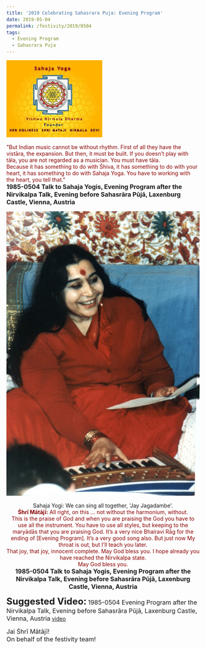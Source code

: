 ```yaml
---
title: '2019 Celebrating Sahasrara Puja: Evening Program'
date: 2019-05-04
permalink: /festivity/2019/0504
tags:
  - Evening Program
  - Sahasrara Puja
---
```


![PICTURE 1](/images/image1.png)

<p>
<font color="DarkRed">"But Indian music cannot be without rhythm. First of all they have the vistāra, the expansion. But then, it must be built. If you doesn’t play with tāla, you are not regarded as a musician. You must have tāla.<br>
Because it has something to do with Śhiva, it has something to do with your heart, it has  something to do with Sahaja Yoga. You have to working with the heart, you tell that."</font><br>
<font size="+0"><b>1985-0504 Talk to Sahaja Yogis, Evening Program after the Nirvikalpa Talk, Evening before Sahasrāra Pūjā, Laxenburg Castle, Vienna, Austria</b></font>
</p>

<div style="text-align: center"><img src="/images/image94.png" /></div>

<p style="text-align:center">
Sahaja Yogi: We can sing all together, 'Jay Jagadambe'.<br>
<font color="DarkRed"><b>Śhrī Mātājī:</b> All right, on this ... not without the harmonium, without.<br>
This is the praise of God and when you are praising the God you have to use all the instrument. You have to use all styles, but keeping to the maryādās that you are praising God. It’s a very nice Bhairavi Rāg for the ending of [Evening Program]. It’s a very good song also. But just now My throat is out, but I’ll teach you later.<br>
That joy, that joy, innocent complete. May God bless you. I hope already you have reached the Nirvikalpa state.<br>
May God bless you.</font><br>
<font size="+0"><b>1985-0504 Talk to Sahaja Yogis, Evening Program after the Nirvikalpa Talk, Evening before Sahasrāra Pūjā, Laxenburg Castle, Vienna, Austria</b></font>
</p>

<font size="+2"><b>Suggested Video:</b></font> 
<font size="+0">1985-0504 Evening Program after the Nirvikalpa Talk, Evening before Sahasrāra Pūjā, Laxenburg Castle, Vienna, Austria</font>
<a href="https://www.youtube.com/watch?v=VcDH6Rk-GZo"> video</a><br>

<p>
<font size="+0">Jai Śhrī Mātājī!<br>
On behalf of the festivity team!</font>
</p>
